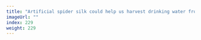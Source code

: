 ```yaml
---
title: "Artificial spider silk could help us harvest drinking water from air"
imageUrl: ""
index: 229
weight: 229
---
```

